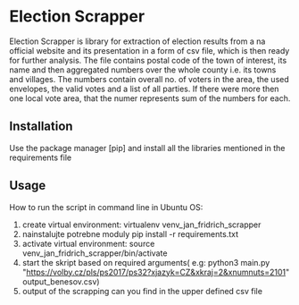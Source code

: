 # Election Scrapper
Election Scrapper is library for extraction of election results from a na official website and its presentation in a form of csv file, which is then ready for further analysis.
The file contains postal code of the town of interest, its name and then aggregated numbers over the whole county i.e. its towns and villages.
The numbers contain overall no. of voters in the area, the used envelopes, the valid votes and a list of all parties. If there were more then one local vote area, that the numer represents sum of the numbers for each.


## Installation

Use the package manager [pip] and install all the libraries mentioned in the requirements file

## Usage
How to run the script in command line in Ubuntu OS:
1) create virtual environment: virtualenv venv_jan_fridrich_scrapper
2) nainstalujte potrebne moduly pip install -r requirements.txt
3) activate virtual environment: source venv_jan_fridrich_scrapper/bin/activate
4) start the skript based on required arguments( e.g: python3 main.py "https://volby.cz/pls/ps2017/ps32?xjazyk=CZ&xkraj=2&xnumnuts=2101" output_benesov.csv)
5) output of the scrapping can you find in the upper defined csv file






